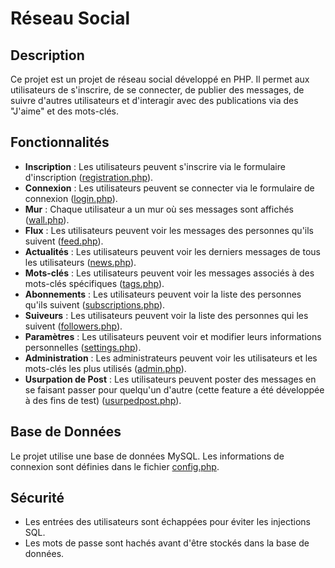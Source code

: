 # Réseau Social

## Description

Ce projet est un projet de réseau social développé en PHP. Il permet aux utilisateurs de s'inscrire, de se connecter, de publier des messages, de suivre d'autres utilisateurs et d'interagir avec des publications via des "J'aime" et des mots-clés.

## Fonctionnalités

- **Inscription** : Les utilisateurs peuvent s'inscrire via le formulaire d'inscription ([registration.php](registration.php)).
- **Connexion** : Les utilisateurs peuvent se connecter via le formulaire de connexion ([login.php](login.php)).
- **Mur** : Chaque utilisateur a un mur où ses messages sont affichés ([wall.php](wall.php)).
- **Flux** : Les utilisateurs peuvent voir les messages des personnes qu'ils suivent ([feed.php](feed.php)).
- **Actualités** : Les utilisateurs peuvent voir les derniers messages de tous les utilisateurs ([news.php](news.php)).
- **Mots-clés** : Les utilisateurs peuvent voir les messages associés à des mots-clés spécifiques ([tags.php](tags.php)).
- **Abonnements** : Les utilisateurs peuvent voir la liste des personnes qu'ils suivent ([subscriptions.php](subscriptions.php)).
- **Suiveurs** : Les utilisateurs peuvent voir la liste des personnes qui les suivent ([followers.php](followers.php)).
- **Paramètres** : Les utilisateurs peuvent voir et modifier leurs informations personnelles ([settings.php](settings.php)).
- **Administration** : Les administrateurs peuvent voir les utilisateurs et les mots-clés les plus utilisés ([admin.php](admin.php)).
- **Usurpation de Post** : Les utilisateurs peuvent poster des messages en se faisant passer pour quelqu'un d'autre (cette feature a été développée à des fins de test) ([usurpedpost.php](usurpedpost.php)).

## Base de Données

Le projet utilise une base de données MySQL. Les informations de connexion sont définies dans le fichier [config.php](config.php).

## Sécurité

- Les entrées des utilisateurs sont échappées pour éviter les injections SQL.
- Les mots de passe sont hachés avant d'être stockés dans la base de données.
